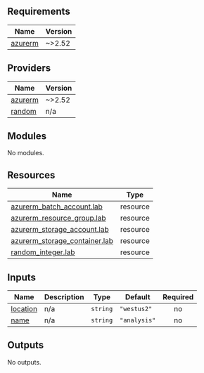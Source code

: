 ## Requirements

| Name | Version |
|------|---------|
| <a name="requirement_azurerm"></a> [azurerm](#requirement\_azurerm) | ~>2.52 |

## Providers

| Name | Version |
|------|---------|
| <a name="provider_azurerm"></a> [azurerm](#provider\_azurerm) | ~>2.52 |
| <a name="provider_random"></a> [random](#provider\_random) | n/a |

## Modules

No modules.

## Resources

| Name | Type |
|------|------|
| [azurerm_batch_account.lab](https://registry.terraform.io/providers/hashicorp/azurerm/latest/docs/resources/batch_account) | resource |
| [azurerm_resource_group.lab](https://registry.terraform.io/providers/hashicorp/azurerm/latest/docs/resources/resource_group) | resource |
| [azurerm_storage_account.lab](https://registry.terraform.io/providers/hashicorp/azurerm/latest/docs/resources/storage_account) | resource |
| [azurerm_storage_container.lab](https://registry.terraform.io/providers/hashicorp/azurerm/latest/docs/resources/storage_container) | resource |
| [random_integer.lab](https://registry.terraform.io/providers/hashicorp/random/latest/docs/resources/integer) | resource |

## Inputs

| Name | Description | Type | Default | Required |
|------|-------------|------|---------|:--------:|
| <a name="input_location"></a> [location](#input\_location) | n/a | `string` | `"westus2"` | no |
| <a name="input_name"></a> [name](#input\_name) | n/a | `string` | `"analysis"` | no |

## Outputs

No outputs.

